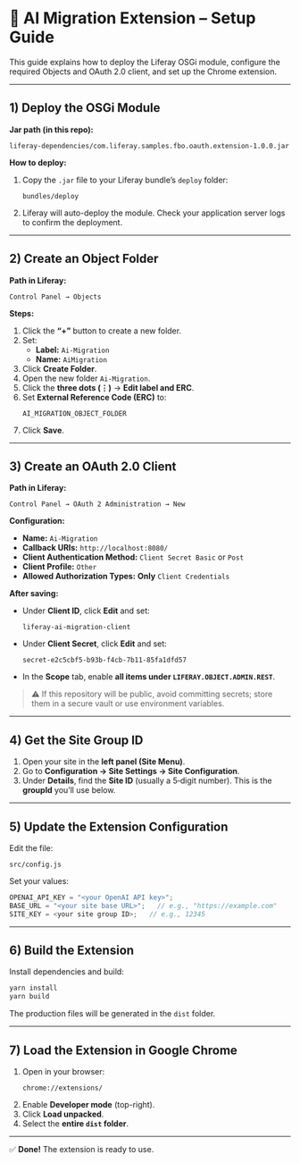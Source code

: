 # 🧩 AI Migration Extension – Setup Guide

This guide explains how to deploy the Liferay OSGi module, configure the required Objects and OAuth 2.0 client, and set up the Chrome extension.

---

## 1) Deploy the OSGi Module

**Jar path (in this repo):**

```
liferay-dependencies/com.liferay.samples.fbo.oauth.extension-1.0.0.jar
```

**How to deploy:**

1. Copy the `.jar` file to your Liferay bundle’s `deploy` folder:
   ```
   bundles/deploy
   ```
2. Liferay will auto-deploy the module. Check your application server logs to confirm the deployment.

---

## 2) Create an Object Folder

**Path in Liferay:**

```
Control Panel → Objects
```

**Steps:**

1. Click the **“+”** button to create a new folder.
2. Set:
   - **Label:** `Ai-Migration`
   - **Name:** `AiMigration`
3. Click **Create Folder**.
4. Open the new folder `Ai-Migration`.
5. Click the **three dots (⋮)** → **Edit label and ERC**.
6. Set **External Reference Code (ERC)** to:
   ```
   AI_MIGRATION_OBJECT_FOLDER
   ```
7. Click **Save**.

---

## 3) Create an OAuth 2.0 Client

**Path in Liferay:**

```
Control Panel → OAuth 2 Administration → New
```

**Configuration:**

- **Name:** `Ai-Migration`
- **Callback URIs:** `http://localhost:8080/`
- **Client Authentication Method:** `Client Secret Basic` or `Post`
- **Client Profile:** `Other`
- **Allowed Authorization Types:** **Only** `Client Credentials`

**After saving:**

- Under **Client ID**, click **Edit** and set:
  ```
  liferay-ai-migration-client
  ```
- Under **Client Secret**, click **Edit** and set:
  ```
  secret-e2c5cbf5-b93b-f4cb-7b11-85fa1dfd57
  ```
- In the **Scope** tab, enable **all items under `LIFERAY.OBJECT.ADMIN.REST`**.

> ⚠️ If this repository will be public, avoid committing secrets; store them in a secure vault or use environment variables.

---

## 4) Get the Site Group ID

1. Open your site in the **left panel (Site Menu)**.
2. Go to **Configuration → Site Settings → Site Configuration**.
3. Under **Details**, find the **Site ID** (usually a 5‑digit number). This is the **groupId** you’ll use below.

---

## 5) Update the Extension Configuration

Edit the file:

```
src/config.js
```

Set your values:

```js
OPENAI_API_KEY = "<your OpenAI API key>";
BASE_URL = "<your site base URL>";   // e.g., "https://example.com"
SITE_KEY = <your site group ID>;   // e.g., 12345
```

---

## 6) Build the Extension

Install dependencies and build:

```bash
yarn install
yarn build
```

The production files will be generated in the `dist` folder.

---

## 7) Load the Extension in Google Chrome

1. Open in your browser:
   ```
   chrome://extensions/
   ```
2. Enable **Developer mode** (top-right).
3. Click **Load unpacked**.
4. Select the **entire `dist` folder**.

---

✅ **Done!** The extension is ready to use.
